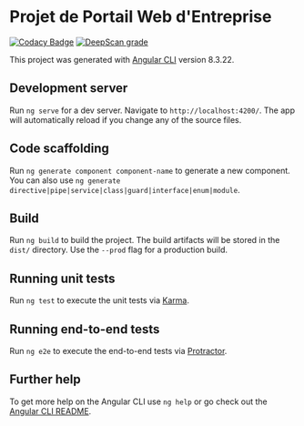 # Projet de Portail Web d'Entreprise
[![Codacy Badge](https://api.codacy.com/project/badge/Grade/5b3d47e80f7f4b568fe31b9d5e1e1ea3)](https://www.codacy.com/manual/florian.romeo/portail-web)
[![DeepScan grade](https://deepscan.io/api/teams/6738/projects/8858/branches/113039/badge/grade.svg)](https://deepscan.io/dashboard#view=project&tid=6738&pid=8858&bid=113039)

This project was generated with [Angular CLI](https://github.com/angular/angular-cli) version 8.3.22.

## Development server

Run `ng serve` for a dev server. Navigate to `http://localhost:4200/`. The app will automatically reload if you change any of the source files.

## Code scaffolding

Run `ng generate component component-name` to generate a new component. You can also use `ng generate directive|pipe|service|class|guard|interface|enum|module`.

## Build

Run `ng build` to build the project. The build artifacts will be stored in the `dist/` directory. Use the `--prod` flag for a production build.

## Running unit tests

Run `ng test` to execute the unit tests via [Karma](https://karma-runner.github.io).

## Running end-to-end tests

Run `ng e2e` to execute the end-to-end tests via [Protractor](http://www.protractortest.org/).

## Further help

To get more help on the Angular CLI use `ng help` or go check out the [Angular CLI README](https://github.com/angular/angular-cli/blob/master/README.md).
